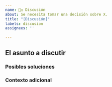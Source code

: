 ```yaml
---
name: 🧑‍⚖️ Discusión
about: Se necesita tomar una decisión sobre X.
title: "[Discusión]"
labels: discusion
assignees: ''

---
```


## El asunto a discutir
<!-- ¿Qué deseas discutir con la comunidad? ¿Qué pregunta deseas resolver? ¿Cuál es el problema? -->

### Posibles soluciones
<!-- Si tienes alguna propuesta para la solución, escribela aquí. -->

### Contexto adicional
<!-- Ejemplos, capturas de pantalla, enlaces a otros tutoriales, ... -->
